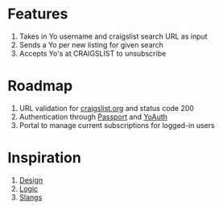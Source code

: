 Features 
=========
1. Takes in Yo username and craigslist search URL as input
2. Sends a Yo per new listing for given search
3. Accepts Yo's at CRAIGSLIST to unsubscribe

Roadmap
========
1. URL validation for [craigslist.org](http://craigslist.org) and status code 200
2. Authentication through [Passport](http://passportjs.org) and [YoAuth](https://yoauth.herokuapp.com)
3. Portal to manage current subscriptions for logged-in users

Inspiration
============
1. [Design](http://justyo.co)
2. [Logic](http://git.io/2qzK7g)
3. [Slangs](http://git.io/ofAAvA)
